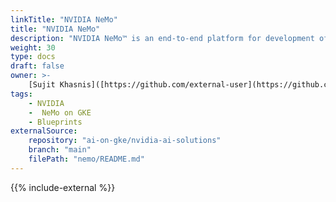 ```yaml
---
linkTitle: "NVIDIA NeMo"
title: "NVIDIA NeMo"
description: "NVIDIA NeMo™ is an end-to-end platform for development of custom generative AI models anywhere. NVIDIA NeMo framework is designed for enterprise development, it utilizes NVIDIA's state-of-the-art technology to facilitate a complete workflow from automated distributed data processing to training of large-scale bespoke models using sophisticated 3D parallelism techniques, and finally, deployment using retrieval-augmented generation for large-scale inference on an infrastructure of your choice, be it on-premises or in the cloud."
weight: 30
type: docs
draft: false
owner: >-
    [Sujit Khasnis]([https://github.com/external-user](https://github.com/sujituk))
tags:
    - NVIDIA
    -  NeMo on GKE
    - Blueprints
externalSource:
    repository: "ai-on-gke/nvidia-ai-solutions"
    branch: "main"
    filePath: "nemo/README.md"
---
```

{{% include-external %}}
